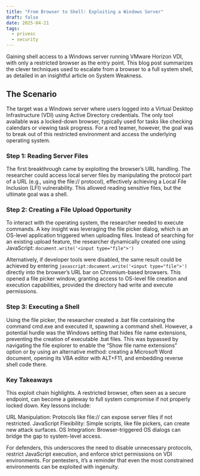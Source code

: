 ```yaml
---
title: "From Browser to Shell: Exploiting a Windows Server"
draft: false
date: 2025-04-21
tags:
  - privesc
  - security
---
```


Gaining shell access to a Windows server running VMware Horizon VDI, with only a restricted browser as the entry point. This blog post summarizes the clever techniques used to escalate from a browser to a full system shell, as detailed in an insightful article on System Weakness.

## The Scenario

The target was a Windows server where users logged into a Virtual Desktop Infrastructure (VDI) using Active Directory credentials. The only tool available was a locked-down browser, typically used for tasks like checking calendars or viewing task progress. For a red teamer, however, the goal was to break out of this restricted environment and access the underlying operating system.

### Step 1: Reading Server Files

The first breakthrough came by exploiting the browser’s URL handling. The researcher could access local server files by manipulating the protocol part of a URL (e.g., using the file:// protocol), effectively achieving a Local File Inclusion (LFI) vulnerability. This allowed reading sensitive files, but the ultimate goal was a shell.

### Step 2: Creating a File Upload Opportunity

To interact with the operating system, the researcher needed to execute commands. A key insight was leveraging the file picker dialog, which is an OS-level application triggered when uploading files. Instead of searching for an existing upload feature, the researcher dynamically created one using JavaScript:
`document.write('<input type="file">')`

Alternatively, if developer tools were disabled, the same result could be achieved by entering `javascript:document.write('<input type="file">')` directly into the browser’s URL bar on Chromium-based browsers. This opened a file picker window, granting access to OS-level file creation and execution capabilities, provided the directory had write and execute permissions.

### Step 3: Executing a Shell

Using the file picker, the researcher created a .bat file containing the command cmd.exe and executed it, spawning a command shell. However, a potential hurdle was the Windows setting that hides file name extensions, preventing the creation of executable .bat files. This was bypassed by navigating the file explorer to enable the “Show file name extensions” option or by using an alternative method: creating a Microsoft Word document, opening its VBA editor with ALT+F11, and embedding reverse shell code there.

### Key Takeaways

This exploit chain highlights. A restricted browser, often seen as a secure endpoint, can become a gateway to full system compromise if not properly locked down. Key lessons include:

URL Manipulation: Protocols like file:// can expose server files if not restricted.
JavaScript Flexibility: Simple scripts, like file pickers, can create new attack surfaces.
OS Integration: Browser-triggered OS dialogs can bridge the gap to system-level access.

For defenders, this underscores the need to disable unnecessary protocols, restrict JavaScript execution, and enforce strict permissions on VDI environments. For pentesters, it’s a reminder that even the most constrained environments can be exploited with ingenuity.
